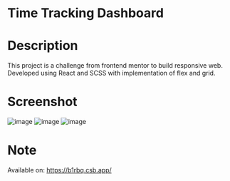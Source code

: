 # Time Tracking Dashboard
# Description
This project is a challenge from frontend mentor to build responsive web. Developed using React and SCSS with implementation of flex and grid.

# Screenshot
![image](https://user-images.githubusercontent.com/90978711/137938376-c08ba725-47ed-46af-9847-e699eecab14c.png)
![image](https://user-images.githubusercontent.com/90978711/137938518-7b361d88-47a0-47f2-aadd-65a139b0e08d.png)
![image](https://user-images.githubusercontent.com/90978711/137938569-3756d097-ecb3-4c81-afd4-22bd5cef8bd5.png)

# Note
Available on: https://b1rbq.csb.app/
